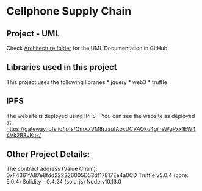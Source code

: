 # Cellphone Supply Chain

## Project - UML

Check [Architecture folder](https://github.com/homeawaymg/CellphoneSupplyChain/tree/master/Architecture) for the UML Documentation in GitHub


## Libraries used in this project

This project uses the following libraries
    * jquery
    * web3
    * truffle 


## IPFS
The website is deployed using IPFS - You can see the website as deployed at https://gateway.ipfs.io/ipfs/QmX7VM8rzaufAbxUCVAQku4giheWgPxx1EW44Vk2B8vKuk/


## Other Project Details:
The contract address (Value Chain): 0xF4361fA87e8fdd222226005D53df17817Ee4a0CD 
Truffle v5.0.4 (core: 5.0.4)
Solidity - 0.4.24 (solc-js)
Node v10.13.0

